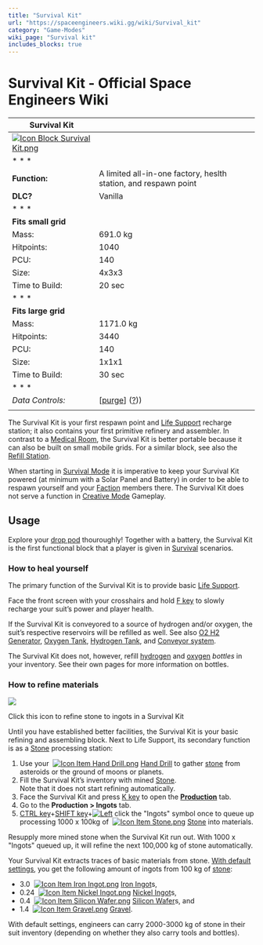 ```yaml
---
title: "Survival Kit"
url: "https://spaceengineers.wiki.gg/wiki/Survival_kit"
category: "Game-Modes"
wiki_page: "Survival kit"
includes_blocks: true
---
```


# Survival Kit - Official Space Engineers Wiki

| Survival Kit |     |
| --- | --- |
| [![Icon Block Survival Kit.png](https://spaceengineers.wiki.gg/images/Icon_Block_Survival_Kit.png?ac91f9)](https://spaceengineers.wiki.gg/wiki/File:Icon_Block_Survival_Kit.png) |     |
| * * * |     |
| **Function:** | A limited all-in-one factory, heslth station, and respawn point |
| **DLC?** | Vanilla |
| * * * |     |
| **Fits small grid** |     |
| Mass: | 691.0 kg |
| Hitpoints: | 1040 |
| PCU: | 140 |
| Size: | 4x3x3 |
| Time to Build: | 20 sec |
| * * * |     |
| **Fits large grid** |     |
| Mass: | 1171.0 kg |
| Hitpoints: | 3440 |
| PCU: | 140 |
| Size: | 1x1x1 |
| Time to Build: | 30 sec |
| * * * |     |
| _Data Controls:_ | \[[purge](https://spaceengineers.wiki.gg/wiki/Survival_Kit?action=purge)\] ([?](https://spaceengineers.wiki.gg/wiki/Template:Info_Block))) |
|     |     |

The Survival Kit is your first respawn point and [Life Support](https://spaceengineers.wiki.gg/wiki/Life_Support "Life Support") recharge station; it also contains your first primitive refinery and assembler. In contrast to a [Medical Room](https://spaceengineers.wiki.gg/wiki/Medical_Room "Medical Room"), the Survival Kit is better portable because it can also be built on small mobile grids. For a similar block, see also the [Refill Station](https://spaceengineers.wiki.gg/wiki/Refill_Station "Refill Station").

When starting in [Survival Mode](https://spaceengineers.wiki.gg/wiki/Survival_Mode "Survival Mode") it is imperative to keep your Survival Kit powered (at minimum with a Solar Panel and Battery) in order to be able to respawn yourself and your [Faction](https://spaceengineers.wiki.gg/wiki/Faction "Faction") members there. The Survival Kit does not serve a function in [Creative Mode](https://spaceengineers.wiki.gg/wiki/Creative_Mode "Creative Mode") Gameplay.

## Usage

Explore your [drop pod](https://spaceengineers.wiki.gg/wiki/Drop_Pods "Drop Pods") thouroughly! Together with a battery, the Survival Kit is the first functional block that a player is given in [Survival](https://spaceengineers.wiki.gg/wiki/Survival_Mode "Survival Mode") scenarios.

### How to heal yourself

The primary function of the Survival Kit is to provide basic [Life Support](https://spaceengineers.wiki.gg/wiki/Life_Support "Life Support").

Face the front screen with your crosshairs and hold [F key](https://spaceengineers.wiki.gg/wiki/Key_Bindings "Key Bindings") to slowly recharge your suit’s power and player health.

If the Survival Kit is conveyored to a source of hydrogen and/or oxygen, the suit’s respective reservoirs will be refilled as well. See also [O2 H2 Generator](https://spaceengineers.wiki.gg/wiki/O2_H2_Generator "O2 H2 Generator"), [Oxygen Tank](https://spaceengineers.wiki.gg/wiki/Oxygen_Tank "Oxygen Tank"), [Hydrogen Tank](https://spaceengineers.wiki.gg/wiki/Hydrogen_Tank "Hydrogen Tank"), and [Conveyor system](https://spaceengineers.wiki.gg/wiki/Conveyor_system "Conveyor system").

The Survival Kit does not, however, refill [hydrogen](https://spaceengineers.wiki.gg/wiki/Hydrogen_Bottle "Hydrogen Bottle") and [oxygen](https://spaceengineers.wiki.gg/wiki/Oxygen_Bottle "Oxygen Bottle") _bottles_ in your inventory. See their own pages for more information on bottles.

### How to refine materials

[![](https://spaceengineers.wiki.gg/images/thumb/Survival-kit-icons.png/320px-Survival-kit-icons.png?68299f)](https://spaceengineers.wiki.gg/wiki/File:Survival-kit-icons.png)

Click this icon to refine stone to ingots in a Survival Kit

Until you have established better facilities, the Survival Kit is your basic refining and assembling block. Next to Life Support, its secondary function is as a [Stone](https://spaceengineers.wiki.gg/wiki/Stone "Stone") processing station:

1.  Use your  [![Icon Item Hand Drill.png](https://spaceengineers.wiki.gg/images/thumb/Icon_Item_Hand_Drill.png/21px-Icon_Item_Hand_Drill.png?3f75e3)](https://spaceengineers.wiki.gg/wiki/Hand_Drill "Hand Drill") [Hand Drill](https://spaceengineers.wiki.gg/wiki/Hand_Drill "Hand Drill") to gather [stone](https://spaceengineers.wiki.gg/wiki/Stone "Stone") from asteroids or the ground of moons or planets.
2.  Fill the Survival Kit’s inventory with mined [Stone](https://spaceengineers.wiki.gg/wiki/Stone "Stone").  
    Note that it does not start refining automatically.
3.  Face the Survival Kit and press [K key](https://spaceengineers.wiki.gg/wiki/Key_Bindings "Key Bindings") to open the **[Production](https://spaceengineers.wiki.gg/wiki/Production "Production")** tab.
4.  Go to the **Production > Ingots** tab.
5.  [CTRL key](https://spaceengineers.wiki.gg/wiki/Key_Bindings "Key Bindings")+[SHIFT key](https://spaceengineers.wiki.gg/wiki/Key_Bindings "Key Bindings")+[![Left](https://commons.wiki.gg/images/thumb/Keyboard_White_Mouse_Left.png/20px-Keyboard_White_Mouse_Left.png?c1a406)](https://spaceengineers.wiki.gg/wiki/File:Keyboard_White_Mouse_Left.png "Left") click the "Ingots" symbol once to queue up processing 1000 x 100kg of  [![Icon Item Stone.png](https://spaceengineers.wiki.gg/images/thumb/Icon_Item_Stone.png/21px-Icon_Item_Stone.png?38f36b)](https://spaceengineers.wiki.gg/wiki/Stone "Stone") [Stone](https://spaceengineers.wiki.gg/wiki/Stone "Stone") into materials.

Resupply more mined stone when the Survival Kit run out. With 1000 x "Ingots" queued up, it will refine the next 100,000 kg of stone automatically.

Your Survival Kit extracts traces of basic materials from stone. [With default settings](https://spaceengineers.wiki.gg/wiki/World_Settings "World Settings"), you get the following amount of ingots from 100 kg of [stone](https://spaceengineers.wiki.gg/wiki/Stone "Stone"):

*   3.0  [![Icon Item Iron Ingot.png](https://spaceengineers.wiki.gg/images/thumb/Icon_Item_Iron_Ingot.png/21px-Icon_Item_Iron_Ingot.png?388ec0)](https://spaceengineers.wiki.gg/wiki/Iron_Ingot "Iron Ingot") [Iron Ingot](https://spaceengineers.wiki.gg/wiki/Iron_Ingot "Iron Ingot")s,
*   0.24  [![Icon Item Nickel Ingot.png](https://spaceengineers.wiki.gg/images/thumb/Icon_Item_Nickel_Ingot.png/21px-Icon_Item_Nickel_Ingot.png?e67f47)](https://spaceengineers.wiki.gg/wiki/Nickel_Ingot "Nickel Ingot") [Nickel Ingot](https://spaceengineers.wiki.gg/wiki/Nickel_Ingot "Nickel Ingot")s,
*   0.4  [![Icon Item Silicon Wafer.png](https://spaceengineers.wiki.gg/images/thumb/Icon_Item_Silicon_Wafer.png/21px-Icon_Item_Silicon_Wafer.png?e4ed69)](https://spaceengineers.wiki.gg/wiki/Silicon_Wafer "Silicon Wafer") [Silicon Wafer](https://spaceengineers.wiki.gg/wiki/Silicon_Wafer "Silicon Wafer")s, and
*   1.4  [![Icon Item Gravel.png](https://spaceengineers.wiki.gg/images/thumb/Icon_Item_Gravel.png/21px-Icon_Item_Gravel.png?a39670)](https://spaceengineers.wiki.gg/wiki/Gravel "Gravel") [Gravel](https://spaceengineers.wiki.gg/wiki/Gravel "Gravel").

With default settings, engineers can carry 2000-3000 kg of stone in their suit inventory (depending on whether they also carry tools and bottles).
